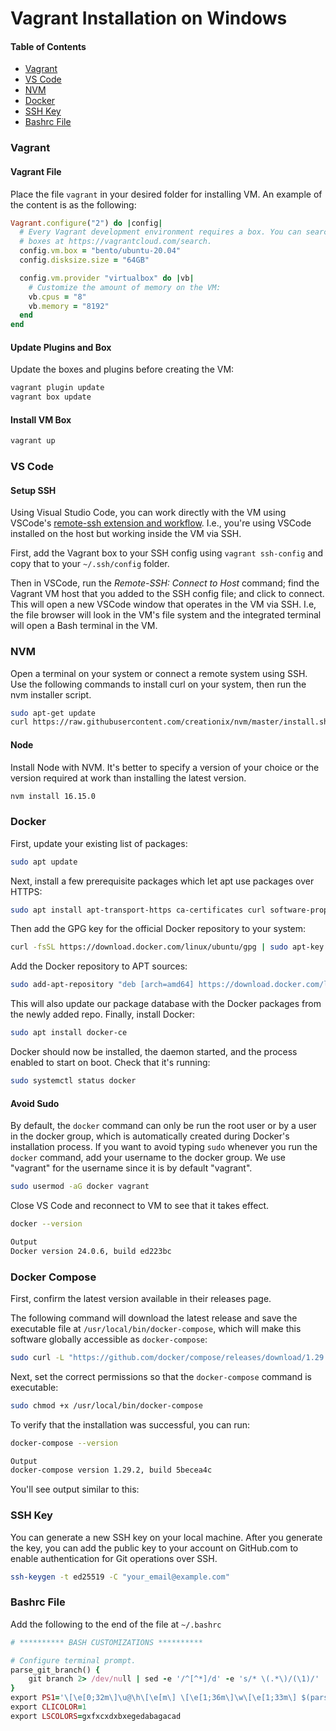 # Vagrant Installation on Windows

#### Table of Contents

- [Vagrant](#vagrant)
- [VS Code](#vs-code)
- [NVM](#nvm)
- [Docker](#docker)
- [SSH Key](#ssh-key)
- [Bashrc File](#bashrc-file)

### Vagrant

#### Vagrant File

Place the file `vagrant` in your desired folder for installing VM. An example of
the content is as the following:

```ruby
Vagrant.configure("2") do |config|
  # Every Vagrant development environment requires a box. You can search for
  # boxes at https://vagrantcloud.com/search.
  config.vm.box = "bento/ubuntu-20.04"
  config.disksize.size = "64GB"

  config.vm.provider "virtualbox" do |vb|
    # Customize the amount of memory on the VM:
    vb.cpus = "8"
    vb.memory = "8192"
  end
end
```

#### Update Plugins and Box

Update the boxes and plugins before creating the VM:

```bash
vagrant plugin update
vagrant box update
```

#### Install VM Box

```bash
vagrant up
```

### VS Code

#### Setup SSH

Using Visual Studio Code, you can work directly with the VM using VSCode's
[remote-ssh extension and workflow](https://code.visualstudio.com/docs/remote/ssh).
I.e., you're using VSCode installed on the host but working inside the VM via
SSH.

First, add the Vagrant box to your SSH config using `vagrant ssh-config` and
copy that to your `~/.ssh/config` folder.

Then in VSCode, run the _Remote-SSH: Connect to Host_ command; find the Vagrant
VM host that you added to the SSH config file; and click to connect. This will
open a new VSCode window that operates in the VM via SSH. I.e, the file browser
will look in the VM's file system and the integrated terminal will open a Bash
terminal in the VM.

### NVM

Open a terminal on your system or connect a remote system using SSH. Use the
following commands to install curl on your system, then run the nvm installer
script.

```bash
sudo apt-get update
curl https://raw.githubusercontent.com/creationix/nvm/master/install.sh | bash
```

#### Node

Install Node with NVM. It's better to specify a version of your choice or the
version required at work than installing the latest version.

```bash
nvm install 16.15.0
```

### Docker

First, update your existing list of packages:

```bash
sudo apt update
```

Next, install a few prerequisite packages which let apt use packages over HTTPS:

```bash
sudo apt install apt-transport-https ca-certificates curl software-properties-common

```

Then add the GPG key for the official Docker repository to your system:

```bash
curl -fsSL https://download.docker.com/linux/ubuntu/gpg | sudo apt-key add -
```

Add the Docker repository to APT sources:

```bash
sudo add-apt-repository "deb [arch=amd64] https://download.docker.com/linux/ubuntu focal stable"
```

This will also update our package database with the Docker packages from the
newly added repo. Finally, install Docker:

```bash
sudo apt install docker-ce
```

Docker should now be installed, the daemon started, and the process enabled to
start on boot. Check that it's running:

```bash
sudo systemctl status docker
```

#### Avoid Sudo

By default, the `docker` command can only be run the root user or by a user in
the docker group, which is automatically created during Docker's installation
process. If you want to avoid typing `sudo` whenever you run the `docker`
command, add your username to the docker group. We use "vagrant" for the
username since it is by default "vagrant".

```bash
sudo usermod -aG docker vagrant
```

Close VS Code and reconnect to VM to see that it takes effect.

```bash
docker --version

Output
Docker version 24.0.6, build ed223bc
```

### Docker Compose

First, confirm the latest version available in their releases page.

The following command will download the latest release and save the executable
file at `/usr/local/bin/docker-compose`, which will make this software globally
accessible as `docker-compose`:

```bash
sudo curl -L "https://github.com/docker/compose/releases/download/1.29.2/docker-compose-$(uname -s)-$(uname -m)" -o /usr/local/bin/docker-compose
```

Next, set the correct permissions so that the `docker-compose` command is
executable:

```bash
sudo chmod +x /usr/local/bin/docker-compose
```

To verify that the installation was successful, you can run:

```bash
docker-compose --version

Output
docker-compose version 1.29.2, build 5becea4c
```

You'll see output similar to this:

### SSH Key

You can generate a new SSH key on your local machine. After you generate the
key, you can add the public key to your account on GitHub.com to enable
authentication for Git operations over SSH.

```bash
ssh-keygen -t ed25519 -C "your_email@example.com"
```

### Bashrc File

Add the following to the end of the file at `~/.bashrc`

```ruby
# ********** BASH CUSTOMIZATIONS **********

# Configure terminal prompt.
parse_git_branch() {
    git branch 2> /dev/null | sed -e '/^[^*]/d' -e 's/* \(.*\)/(\1)/'
}
export PS1='\[\e[0;32m\]\u@\h\[\e[m\] \[\e[1;36m\]\w\[\e[1;33m\] $(parse_git_branch)\[\e[m\] \[\e[1;32m\]\n$\[\e[m\] \[\e[1;37m\]'
export CLICOLOR=1
export LSCOLORS=gxfxcxdxbxegedabagacad
```
